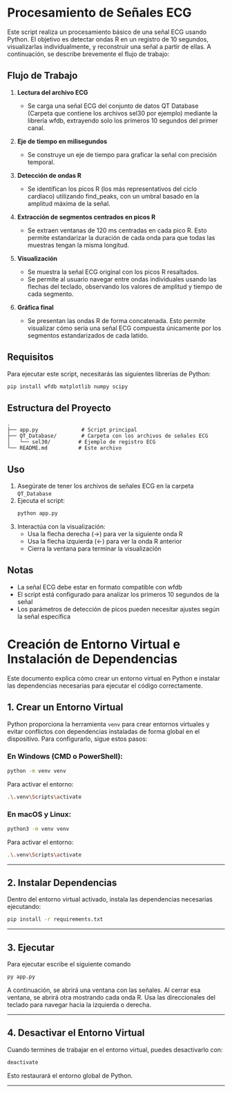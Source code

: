 # Procesamiento de Señales ECG

Este script realiza un procesamiento básico de una señal ECG usando Python. El objetivo es detectar ondas R en un registro de 10 segundos, visualizarlas individualmente, y reconstruir una señal a partir de ellas. A continuación, se describe brevemente el flujo de trabajo:

## Flujo de Trabajo

1. **Lectura del archivo ECG**
   - Se carga una señal ECG del conjunto de datos QT Database (Carpeta que contiene los archivos sel30 por ejemplo) mediante la librería wfdb, extrayendo solo los primeros 10 segundos del primer canal.

2. **Eje de tiempo en milisegundos**
   - Se construye un eje de tiempo para graficar la señal con precisión temporal.

3. **Detección de ondas R**
   - Se identifican los picos R (los más representativos del ciclo cardíaco) utilizando find_peaks, con un umbral basado en la amplitud máxima de la señal.

4. **Extracción de segmentos centrados en picos R**
   - Se extraen ventanas de 120 ms centradas en cada pico R. Esto permite estandarizar la duración de cada onda para que todas las muestras tengan la misma longitud.

5. **Visualización**
   - Se muestra la señal ECG original con los picos R resaltados.
   - Se permite al usuario navegar entre ondas individuales usando las flechas del teclado, observando los valores de amplitud y tiempo de cada segmento.

6. **Gráfica final**
   - Se presentan las ondas R de forma concatenada. Esto permite visualizar cómo sería una señal ECG compuesta únicamente por los segmentos estandarizados de cada latido.

## Requisitos

Para ejecutar este script, necesitarás las siguientes librerías de Python:

```bash
pip install wfdb matplotlib numpy scipy
```

## Estructura del Proyecto

```
.
├── app.py              # Script principal
├── QT_Database/        # Carpeta con los archivos de señales ECG
│   └── sel30/         # Ejemplo de registro ECG
└── README.md          # Este archivo
```

## Uso

1. Asegúrate de tener los archivos de señales ECG en la carpeta `QT_Database`
2. Ejecuta el script:
   ```bash
   python app.py
   ```
3. Interactúa con la visualización:
   - Usa la flecha derecha (→) para ver la siguiente onda R
   - Usa la flecha izquierda (←) para ver la onda R anterior
   - Cierra la ventana para terminar la visualización

## Notas
- La señal ECG debe estar en formato compatible con wfdb
- El script está configurado para analizar los primeros 10 segundos de la señal
- Los parámetros de detección de picos pueden necesitar ajustes según la señal específica

# Creación de Entorno Virtual e Instalación de Dependencias

Este documento explica cómo crear un entorno virtual en Python e instalar las dependencias necesarias para ejecutar el código correctamente.

## 1. Crear un Entorno Virtual

Python proporciona la herramienta `venv` para crear entornos virtuales y evitar conflictos con dependencias instaladas de forma global en el dispositivo. Para configurarlo, sigue estos pasos:

### En Windows (CMD o PowerShell):
```sh
python -m venv venv
```

Para activar el entorno:
```sh
.\.venv\Scripts\activate
```

### En macOS y Linux:
```sh
python3 -m venv venv
```

Para activar el entorno:
```sh
.\.venv\Scripts\activate
```

---

## 2. Instalar Dependencias

Dentro del entorno virtual activado, instala las dependencias necesarias ejecutando:

```sh
pip install -r requirements.txt
```

---

## 3. Ejecutar

Para ejecutar escribe el siguiente comando
```sh
py app.py
```

A continuación, se abrirá una ventana con las señales. Al cerrar esa ventana, se abrirá otra mostrando cada onda R. Usa las direccionales del teclado para navegar hacia la izquierda o derecha.

---

## 4. Desactivar el Entorno Virtual

Cuando termines de trabajar en el entorno virtual, puedes desactivarlo con:

```sh
deactivate
```

Esto restaurará el entorno global de Python.

---

